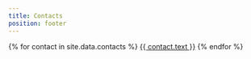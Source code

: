 ```yaml
---
title: Contacts
position: footer
---
```


{% for contact in site.data.contacts %}
<a href="{{ contact.link }}" ><span class="fa fa-{{ contact.type }}"></span>{{ contact.text }}</a>
{% endfor %}
